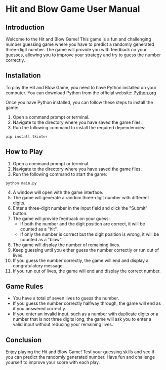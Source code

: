 # Hit and Blow Game User Manual

## Introduction

Welcome to the Hit and Blow Game! This game is a fun and challenging number guessing game where you have to predict a randomly generated three-digit number. The game will provide you with feedback on your guesses, allowing you to improve your strategy and try to guess the number correctly.

## Installation

To play the Hit and Blow Game, you need to have Python installed on your computer. You can download Python from the official website: [Python.org](https://www.python.org/downloads/)

Once you have Python installed, you can follow these steps to install the game:

1. Open a command prompt or terminal.
2. Navigate to the directory where you have saved the game files.
3. Run the following command to install the required dependencies:

```
pip install tkinter
```

## How to Play

1. Open a command prompt or terminal.
2. Navigate to the directory where you have saved the game files.
3. Run the following command to start the game:

```
python main.py
```

4. A window will open with the game interface.
5. The game will generate a random three-digit number with different digits.
6. Enter a three-digit number in the input field and click the "Submit" button.
7. The game will provide feedback on your guess:
   - If both the number and the digit position are correct, it will be counted as a "hit".
   - If only the number is correct but the digit position is wrong, it will be counted as a "blow".
8. The game will display the number of remaining lives.
9. Keep guessing until you either guess the number correctly or run out of lives.
10. If you guess the number correctly, the game will end and display a congratulatory message.
11. If you run out of lives, the game will end and display the correct number.

## Game Rules

- You have a total of seven lives to guess the number.
- If you guess the number correctly halfway through, the game will end as if you answered correctly.
- If you enter an invalid input, such as a number with duplicate digits or a number that is not three digits long, the game will ask you to enter a valid input without reducing your remaining lives.

## Conclusion

Enjoy playing the Hit and Blow Game! Test your guessing skills and see if you can predict the randomly generated number. Have fun and challenge yourself to improve your score with each play.